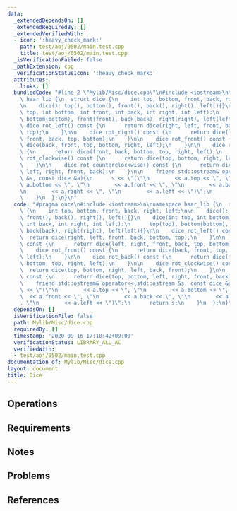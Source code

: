 ```yaml
---
data:
  _extendedDependsOn: []
  _extendedRequiredBy: []
  _extendedVerifiedWith:
  - icon: ':heavy_check_mark:'
    path: test/aoj/0502/main.test.cpp
    title: test/aoj/0502/main.test.cpp
  _isVerificationFailed: false
  _pathExtension: cpp
  _verificationStatusIcon: ':heavy_check_mark:'
  attributes:
    links: []
  bundledCode: "#line 2 \"Mylib/Misc/dice.cpp\"\n#include <iostream>\n\nnamespace\
    \ haar_lib {\n  struct dice {\n    int top, bottom, front, back, right, left;\n\
    \n    dice(): top(), bottom(), front(), back(), right(), left(){}\n    dice(int\
    \ top, int bottom, int front, int back, int right, int left):\n      top(top),\
    \ bottom(bottom), front(front), back(back), right(right), left(left){}\n\n   \
    \ dice rot_left() const {\n      return dice(right, left, front, back, bottom,\
    \ top);\n    }\n\n    dice rot_right() const {\n      return dice(left, right,\
    \ front, back, top, bottom);\n    }\n\n    dice rot_front() const {\n      return\
    \ dice(back, front, top, bottom, right, left);\n    }\n\n    dice rot_back() const\
    \ {\n      return dice(front, back, bottom, top, right, left);\n    }\n\n    dice\
    \ rot_clockwise() const {\n      return dice(top, bottom, right, left, back, front);\n\
    \    }\n\n    dice rot_counterclockwise() const {\n      return dice(top, bottom,\
    \ left, right, front, back);\n    }\n\n    friend std::ostream& operator<<(std::ostream\
    \ &s, const dice &a){\n      s << \"(\"\n        << a.top << \", \"\n        <<\
    \ a.bottom << \", \"\n        << a.front << \", \"\n        << a.back << \", \"\
    \n        << a.right << \", \"\n        << a.left << \")\";\n      return s;\n\
    \    }\n  };\n}\n"
  code: "#pragma once\n#include <iostream>\n\nnamespace haar_lib {\n  struct dice\
    \ {\n    int top, bottom, front, back, right, left;\n\n    dice(): top(), bottom(),\
    \ front(), back(), right(), left(){}\n    dice(int top, int bottom, int front,\
    \ int back, int right, int left):\n      top(top), bottom(bottom), front(front),\
    \ back(back), right(right), left(left){}\n\n    dice rot_left() const {\n    \
    \  return dice(right, left, front, back, bottom, top);\n    }\n\n    dice rot_right()\
    \ const {\n      return dice(left, right, front, back, top, bottom);\n    }\n\n\
    \    dice rot_front() const {\n      return dice(back, front, top, bottom, right,\
    \ left);\n    }\n\n    dice rot_back() const {\n      return dice(front, back,\
    \ bottom, top, right, left);\n    }\n\n    dice rot_clockwise() const {\n    \
    \  return dice(top, bottom, right, left, back, front);\n    }\n\n    dice rot_counterclockwise()\
    \ const {\n      return dice(top, bottom, left, right, front, back);\n    }\n\n\
    \    friend std::ostream& operator<<(std::ostream &s, const dice &a){\n      s\
    \ << \"(\"\n        << a.top << \", \"\n        << a.bottom << \", \"\n      \
    \  << a.front << \", \"\n        << a.back << \", \"\n        << a.right << \"\
    , \"\n        << a.left << \")\";\n      return s;\n    }\n  };\n}\n"
  dependsOn: []
  isVerificationFile: false
  path: Mylib/Misc/dice.cpp
  requiredBy: []
  timestamp: '2020-09-16 17:10:42+09:00'
  verificationStatus: LIBRARY_ALL_AC
  verifiedWith:
  - test/aoj/0502/main.test.cpp
documentation_of: Mylib/Misc/dice.cpp
layout: document
title: Dice
---
```


## Operations

## Requirements

## Notes

## Problems

## References
